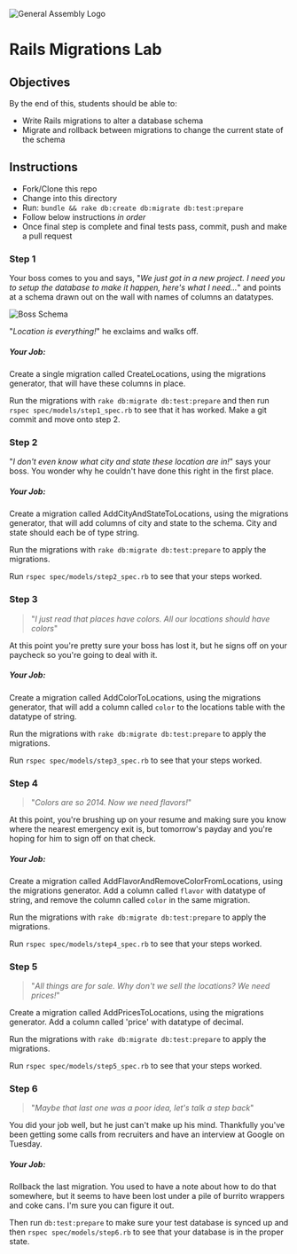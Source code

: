 ![General Assembly Logo](http://i.imgur.com/ke8USTq.png)

# Rails Migrations Lab

## Objectives

By the end of this, students should be able to:

- Write Rails migrations to alter a database schema
- Migrate and rollback between migrations to change the current state of the schema

## Instructions

- Fork/Clone this repo
- Change into this directory
- Run: `bundle && rake db:create db:migrate db:test:prepare`
- Follow below instructions *in order*
- Once final step is complete and final tests pass, commit, push and make a pull request

### Step 1

Your boss comes to you and says, "*We just got in a new project. I need you to setup the database to make it happen, here's what I need...*" and points at a schema drawn out on the wall with names of columns an datatypes.

![Boss Schema](http://i.imgur.com/nW3EyBtl.jpg)

"*Location is everything!*" he exclaims and walks off.

##### Your Job:

Create a single migration called CreateLocations, using the migrations generator, that will have these columns in place.

Run the migrations with `rake db:migrate db:test:prepare` and then run `rspec spec/models/step1_spec.rb` to see that it has worked. Make a git commit and move onto step 2.

### Step 2

"*I don't even know what city and state these location are in!*" says your boss. You wonder why he couldn't have done this right in the first place.

##### Your Job:

Create a migration called AddCityAndStateToLocations, using the migrations generator, that will add columns of city and state to the schema. City and state should each be of type string.

Run the migrations with `rake db:migrate db:test:prepare` to apply the migrations.

Run `rspec spec/models/step2_spec.rb` to see that your steps worked.

### Step 3

> "*I just read that places have colors. All our locations should have colors*"

At this point you're pretty sure your boss has lost it, but he signs off on your paycheck so you're going to deal with it.

##### Your Job:

Create a migration called AddColorToLocations, using the migrations generator, that will add a column called `color` to the locations table with the datatype of string.

Run the migrations with `rake db:migrate db:test:prepare` to apply the migrations.

Run `rspec spec/models/step3_spec.rb` to see that your steps worked.

### Step 4

> "*Colors are so 2014. Now we need flavors!*"

At this point, you're brushing up on your resume and making sure you know where the nearest emergency exit is, but tomorrow's payday and you're hoping for him to sign off on that check.

##### Your Job:

Create a migration called AddFlavorAndRemoveColorFromLocations, using the migrations generator. Add a column called `flavor` with datatype of string, and remove the column called `color` in the same migration.

Run the migrations with `rake db:migrate db:test:prepare` to apply the migrations.

Run `rspec spec/models/step4_spec.rb` to see that your steps worked.

### Step 5

> "*All things are for sale. Why don't we sell the locations? We need prices!*"

Create a migration called AddPricesToLocations, using the migrations generator. Add a column called 'price' with datatype of decimal.

Run the migrations with `rake db:migrate db:test:prepare` to apply the migrations.

Run `rspec spec/models/step5_spec.rb` to see that your steps worked.

### Step 6

> "*Maybe that last one was a poor idea, let's talk a step back*"

You did your job well, but he just can't make up his mind. Thankfully you've been getting some calls from recruiters and have an interview at Google on Tuesday.


##### Your Job:

Rollback the last migration. You used to have a note about how to do that somewhere, but it seems to have been lost under a pile of burrito wrappers and coke cans. I'm sure you can figure it out.

Then run `db:test:prepare` to make sure your test database is synced up and then `rspec spec/models/step6.rb` to see that your database is in the proper state.

